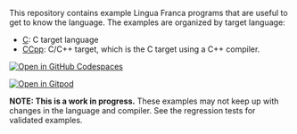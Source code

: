 This repository contains example Lingua Franca programs that are useful to get to know the language.
The examples are organized by target language:

* [C](C/README.md): C target language
* [CCpp](CCpp/src/README.md): C/C++ target, which is the C target using a C++ compiler.

[![Open in GitHub Codespaces](https://github.com/codespaces/badge.svg)](https://github.com/codespaces/new?hide_repo_select=true&repo=569082724&ref=main)

[![Open in Gitpod](https://gitpod.io/button/open-in-gitpod.svg)](https://gitpod.io/new#https://github.com/lf-lang/lingua-franca-playground/tree/main)

**NOTE: This is a work in progress.**
These examples may not keep up with changes in the language and compiler.
See the regression tests for validated examples.
